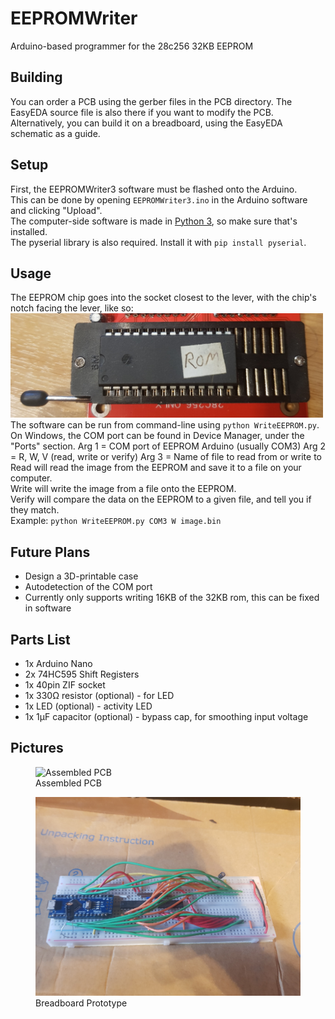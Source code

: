 # EEPROMWriter
Arduino-based programmer for the 28c256 32KB EEPROM  

## Building
You can order a PCB using the gerber files in the PCB directory. The EasyEDA source file is also there if you want to modify the PCB.  
Alternatively, you can build it on a breadboard, using the EasyEDA schematic as a guide.

## Setup
First, the EEPROMWriter3 software must be flashed onto the Arduino.  
This can be done by opening `EEPROMWriter3.ino` in the Arduino software and clicking "Upload".  
The computer-side software is made in [Python 3](https://www.python.org/), so make sure that's installed.  
The pyserial library is also required. Install it with `pip install pyserial`.

## Usage
The EEPROM chip goes into the socket closest to the lever, with the chip's notch facing the lever, like so:  
<img src="Pictures/chippos.jpg" alt="Chip Position" width="500">  
The software can be run from command-line using `python WriteEEPROM.py`.  
On Windows, the COM port can be found in Device Manager, under the "Ports" section.
Arg 1 = COM port of EEPROM Arduino (usually COM3)
Arg 2 = R, W, V (read, write or verify)
Arg 3 = Name of file to read from or write to
Read will read the image from the EEPROM and save it to a file on your computer.  
Write will write the image from a file onto the EEPROM.  
Verify will compare the data on the EEPROM to a given file, and tell you if they match.  
Example: `python WriteEEPROM.py COM3 W image.bin`

## Future Plans
- Design a 3D-printable case
- Autodetection of the COM port
- Currently only supports writing 16KB of the 32KB rom, this can be fixed in software

## Parts List
- 1x Arduino Nano
- 2x 74HC595 Shift Registers
- 1x 40pin ZIF socket
- 1x 330Ω resistor (optional) - for LED
- 1x LED (optional) - activity LED
- 1x 1μF capacitor (optional) - bypass cap, for smoothing input voltage

## Pictures
<figure>
    <img src="Pictures/assembled.jpg" alt="Assembled PCB" width="500"/>
    <figcaption>Assembled PCB</figcaption>
</figure>
<figure>
    <img src="Pictures/prototype.jpg" alt="Breadboard Prototype" width="500"/>
    <figcaption>Breadboard Prototype</figcaption>
</figure>